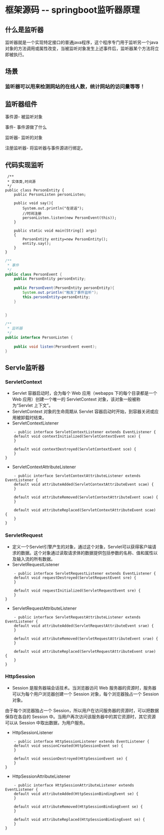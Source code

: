# 框架源码 -- springboot监听器原理

## 什么是监听器

 监听器就是一个实现特定接口的普通java程序，这个程序专门用于监听另一个java对象的方法调用或属性改变，当被监听对象发生上述事件后，监听器某个方法将立即被执行。

## 场景

### 监听器可以用来检测网站的在线人数，统计网站的访问量等等！

## 监听器组件

 事件源- 被监听对象

 事件- 事件源做了什么

 监听器- 监听的对象

注册监听器- 将监听器与事件源进行绑定。

## 代码实现监听

```java/**
 /**
 * 实体类,时间源
 */
public class PersonEntity {
	public PersonListen personListen;
	
	public void say(){
		System.out.println("在说话");
		//时间注册
		personListen.listen(new PersonEvent(this));
	}
	
	public static void main(String[] args)
	{
		PersonEntity entity=new PersonEntity();
		entity.say();
	}
}
```

```java
/**
 * 事件
 */
public class PersonEvent {
	public PersonEntity personEntity;
	
	public PersonEvent(PersonEntity personEntity){
		System.out.println("触发了事件监听");
		this.personEntity=personEntity;
	}
	

}
```
```java
/**
 * 监听器
 */
public interface PersonListen {
	
	public void listen(PersonEvent event);
}
```

## Servle监听器

### ServletContext

- Servlet 容器启动时，会为每个 Web 应用（webapps 下的每个目录都是一个 Web 应用）创建一个唯一的 ServletContext 对象，该对象一般被称为“Servlet 上下文”。
- ServletContext 对象的生命周期从 Servlet 容器启动时开始，到容器关闭或应用被卸载时结束。
- ServletContextListener
```
	- public interface ServletContextListener extends EventListener {
    default void contextInitialized(ServletContextEvent sce) {
    }

    default void contextDestroyed(ServletContextEvent sce) {
    }
}
```
- ServletContextAttributeListener
```
	- public interface ServletContextAttributeListener extends EventListener {
    default void attributeAdded(ServletContextAttributeEvent scae) {
    }

    default void attributeRemoved(ServletContextAttributeEvent scae) {
    }

    default void attributeReplaced(ServletContextAttributeEvent scae) {
    }
}
```
### ServletRequest

- 定义一个Servlet引擎产生的对象，通过这个对象，Servlet可以获得客户端请求的数据。这个对象通过读取请求体的数据提供包括参数的名称、值和属性以及输入流的所有数据。
- ServletRequestListener
```
	- public interface ServletRequestListener extends EventListener {
    default void requestDestroyed(ServletRequestEvent sre) {
    }

    default void requestInitialized(ServletRequestEvent sre) {
    }
}
```

- ServletRequestAttributeListener
```
	- public interface ServletRequestAttributeListener extends EventListener {
    default void attributeAdded(ServletRequestAttributeEvent srae) {
    }

    default void attributeRemoved(ServletRequestAttributeEvent srae) {
    }

    default void attributeReplaced(ServletRequestAttributeEvent srae) {
    }
}
```
### HttpSession

- Session 是服务器端会话技术。当浏览器访问 Web 服务器的资源时，服务器可以为每个用户浏览器创建一个 Session 对象，每个浏览器独占一个 Session 对象。

由于每个浏览器独占一个 Session，所以用户在访问服务器的资源时，可以把数据保存在各自的 Session 中。当用户再次访问该服务器中的其它资源时，其它资源可以从 Session 中取出数据，为用户服务。
- HttpSessionListener
```
	- public interface HttpSessionListener extends EventListener {
    default void sessionCreated(HttpSessionEvent se) {
    }

    default void sessionDestroyed(HttpSessionEvent se) {
    }
}

```
- HttpSessionAttributeListener
```
	- public interface HttpSessionAttributeListener extends EventListener {
    default void attributeAdded(HttpSessionBindingEvent se) {
    }

    default void attributeRemoved(HttpSessionBindingEvent se) {
    }

    default void attributeReplaced(HttpSessionBindingEvent se) {
    }
}
```
